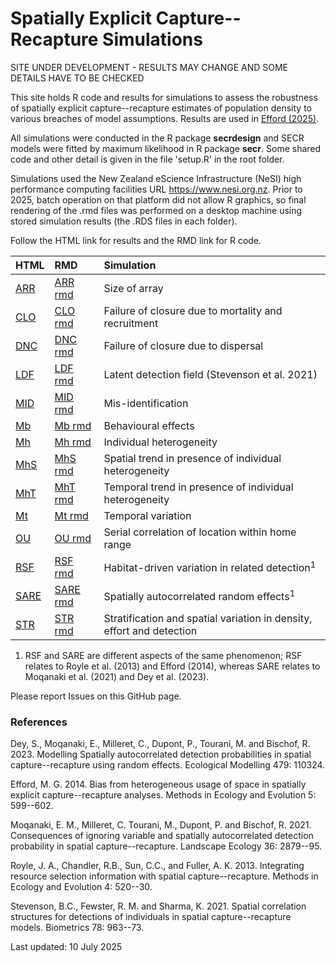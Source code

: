 # Spatially Explicit Capture--Recapture Simulations

SITE UNDER DEVELOPMENT - RESULTS MAY CHANGE AND SOME DETAILS HAVE TO BE CHECKED

This site holds R code and results for simulations to assess the robustness of spatially explicit capture--recapture estimates of population density to various breaches of model assumptions. Results are used in [Efford (2025)](https://murrayefford.github.io/SECRbook/).

All simulations were conducted in the R package **secrdesign** and SECR models were fitted by maximum likelihood in R package **secr**. Some shared code and other detail is given in the file 'setup.R' in the root folder.

Simulations used the New Zealand eScience Infrastructure (NeSI) high performance computing facilities URL https://www.nesi.org.nz. Prior to 2025, batch operation on that platform did not allow R graphics, so final rendering of the .rmd files was performed on a desktop machine using stored simulation results (the .RDS files in each folder).

Follow the HTML link for results and the RMD link for R code.

| HTML | RMD | Simulation| 
|:-|:--|:--------------------|
| [ARR]  | [ARR rmd]  | Size of array |
| [CLO]  | [CLO rmd]  | Failure of closure due to mortality and recruitment |
| [DNC]  | [DNC rmd]  | Failure of closure due to dispersal |
| [LDF]  | [LDF rmd]  | Latent detection field (Stevenson et al. 2021) |
| [MID]  | [MID rmd]  | Mis-identification |
| [Mb]   | [Mb rmd]   | Behavioural effects |
| [Mh]   | [Mh rmd]   | Individual heterogeneity |
| [MhS]   | [MhS rmd]   | Spatial trend  in presence of individual heterogeneity |
| [MhT]   | [MhT rmd]   | Temporal trend in presence of individual heterogeneity |
| [Mt]   | [Mt rmd]   | Temporal variation |
| [OU]   | [OU rmd]   | Serial correlation of location within home range |
| [RSF]  | [RSF rmd]  | Habitat-driven variation in related detection<sup>1</sup> |
| [SARE] | [SARE rmd] | Spatially autocorrelated random effects<sup>1</sup> |
| [STR]  | [STR rmd]  | Stratification and spatial variation in density, effort and detection |

1. RSF and SARE are different aspects of the same phenomenon; RSF relates to Royle et al. (2013) and Efford (2014), whereas SARE relates to Moqanaki et al. (2021) and Dey et al. (2023).

Please report Issues on this GitHub page. 

### References

Dey, S., Moqanaki, E., Milleret, C., Dupont, P., Tourani, M. and Bischof, R. 2023. Modelling Spatially autocorrelated detection probabilities in spatial capture--recapture using random effects. Ecological Modelling 479: 110324.

Efford, M. G. 2014. Bias from heterogeneous usage of space in spatially explicit capture--recapture analyses. Methods in Ecology and Evolution 5: 599--602.

Moqanaki, E. M., Milleret, C. Tourani, M., Dupont, P. and Bischof, R. 2021. Consequences of ignoring variable and spatially autocorrelated detection probability in spatial capture--recapture. Landscape Ecology 36: 2879--95. 

Royle, J. A., Chandler, R.B., Sun, C.C., and Fuller, A. K. 2013. Integrating resource selection information with spatial capture--recapture. Methods in Ecology and Evolution 4: 520--30.

Stevenson, B.C., Fewster, R. M. and Sharma, K. 2021. Spatial correlation structures for detections of individuals in spatial capture--recapture models. Biometrics 78: 963--73.

Last updated: 10 July 2025

[ARR]: https://htmlpreview.github.io/?https://github.com/MurrayEfford/secr-simulations/blob/main/ARR/secr-simulations-ARR.html
[CLO]: https://htmlpreview.github.io/?https://github.com/MurrayEfford/secr-simulations/blob/main/CLO/secr-simulations-CLO.html
[DNC]: https://htmlpreview.github.io/?https://github.com/MurrayEfford/secr-simulations/blob/main/DNC/secr-simulations-DNC.html
[LDF]: https://htmlpreview.github.io/?https://github.com/MurrayEfford/secr-simulations/blob/main/LDF/secr-simulations-LDF.html
[MID]: https://htmlpreview.github.io/?https://github.com/MurrayEfford/secr-simulations/blob/main/MID/secr-simulations-MID.html
[Mb]: https://htmlpreview.github.io/?https://github.com/MurrayEfford/secr-simulations/blob/main/Mb/secr-simulations-Mb.html
[Mh]: https://htmlpreview.github.io/?https://github.com/MurrayEfford/secr-simulations/blob/main/Mh/secr-simulations-Mh.html
[MhS]: https://htmlpreview.github.io/?https://github.com/MurrayEfford/secr-simulations/blob/main/MhS/secr-simulations-MhS.html
[MhT]: https://htmlpreview.github.io/?https://github.com/MurrayEfford/secr-simulations/blob/main/MhT/secr-simulations-MhT.html
[Mt]: https://htmlpreview.github.io/?https://github.com/MurrayEfford/secr-simulations/blob/main/Mt/secr-simulations-Mt.html
[OU]: https://htmlpreview.github.io/?https://github.com/MurrayEfford/secr-simulations/blob/main/OU/secr-simulations-OU.html
[RSF]: https://htmlpreview.github.io/?https://github.com/MurrayEfford/secr-simulations/blob/main/RSF/secr-simulations-RSF.html
[SARE]: https://htmlpreview.github.io/?https://github.com/MurrayEfford/secr-simulations/blob/main/SARE/secr-simulations-SARE.html
[STR]: https://htmlpreview.github.io/?https://github.com/MurrayEfford/secr-simulations/blob/main/STR/secr-simulations-STR.html

[ARR rmd]: SARE/secr-simulations-ARR.rmd
[CLO rmd]: CLO/secr-simulations-CLO.rmd
[DNC rmd]: DNC/secr-simulations-DNC.rmd
[LDF rmd]: LDF/secr-simulations-LDF.rmd
[MID rmd]: DNC/secr-simulations-MID.rmd
[Mb rmd]: Mb/secr-simulations-Mb.rmd
[Mh rmd]: Mh/secr-simulations-Mh.rmd
[MhS rmd]: MhS/secr-simulations-MhS.rmd
[MhT rmd]: MhT/secr-simulations-MhT.rmd
[Mt rmd]: Mt/secr-simulations-Mt.rmd
[OU rmd]: OU/secr-simulations-OU.rmd
[RSF rmd]: RSF/secr-simulations-RSF.rmd
[SARE rmd]: SARE/secr-simulations-SARE.rmd
[STR rmd]: STR/secr-simulations-STR.rmd
